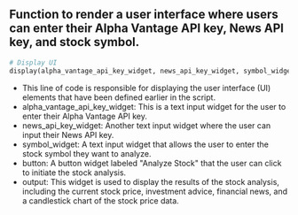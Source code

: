## Function to render a user interface where users can enter their Alpha Vantage API key, News API key, and stock symbol.
```python
# Display UI
display(alpha_vantage_api_key_widget, news_api_key_widget, symbol_widget, button, output)
```
  - This line of code is responsible for displaying the user interface (UI) elements that have been defined earlier in the script.
  - alpha_vantage_api_key_widget: This is a text input widget for the user to enter their Alpha Vantage API key.
  - news_api_key_widget: Another text input widget where the user can input their News API key.
  - symbol_widget: A text input widget that allows the user to enter the stock symbol they want to analyze.
  - button: A button widget labeled "Analyze Stock" that the user can click to initiate the stock analysis.
  - output: This widget is used to display the results of the stock analysis, including the current stock price, investment advice, financial news, and a candlestick chart of the stock price data.
